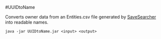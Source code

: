 #UUIDtoName

Converts owner data from an Entities.csv file generated by [SaveSearcher](https://github.com/DaMatrix/SaveSearcher/) into readable names.

`java -jar UUIDtoName.jar <input> <output>`
